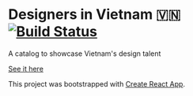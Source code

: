 # Designers in Vietnam 🇻🇳 [![Build Status](https://travis-ci.com/chioi/designers-in-vietnam.svg?branch=master)](https://travis-ci.com/chioi/designers-in-vietnam)

A catalog to showcase Vietnam's design talent

[See it here](https://chioi.github.io/designers-in-vietnam/)

This project was bootstrapped with [Create React App](https://github.com/facebook/create-react-app).
